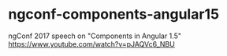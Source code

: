 # ngconf-components-angular15
ngConf 2017 speech on "Components in Angular 1.5"
https://www.youtube.com/watch?v=pJAQVc6_NBU
